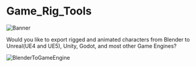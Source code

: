 # Game_Rig_Tools

![Banner](https://user-images.githubusercontent.com/79613445/210205543-38a792ed-361d-4ea7-a0ac-3455e16b2d1d.png)

Would you like to export rigged and animated characters from Blender to Unreal(UE4 and UE5), Unity, Godot, and most other Game Engines? 

![BlenderToGameEngine](https://user-images.githubusercontent.com/79613445/210205622-b7a32ea0-b6d4-4106-91f8-82bac13a55e3.png)
